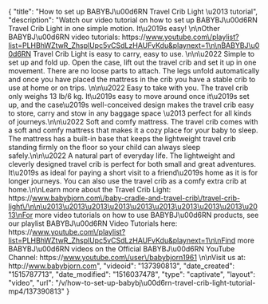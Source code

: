 {
    "title": "How to set up BABYBJ\u00d6RN Travel Crib Light \u2013 tutorial",
    "description": "Watch our video tutorial on how to set up BABYBJ\u00d6RN Travel Crib Light in one simple motion. It\u2019s easy! \n\nOther BABYBJ\u00d6RN video tutorials: https:\/\/www.youtube.com\/playlist?list=PLHBhWZtwR_ZhsplUpc5vCSdLzHAUFvKdu&playnext=1\n\nBABYBJ\u00d6RN Travel Crib Light is easy to carry, easy to use. \n\n\u2022 Simple to set up and fold up. Open the case, lift out the travel crib and set it up in one movement. There are no loose parts to attach. The legs unfold automatically and once you have placed the mattress in the crib you have a stable crib to use at home or on trips. \n\n\u2022 Easy to take with you. The travel crib only weighs 13 lb\/6 kg. It\u2019s easy to move around once it\u2019s set up, and the case\u2019s well-conceived design makes the travel crib easy to store, carry and stow in any baggage space \u2013 perfect for all kinds of journeys.\n\n\u2022 Soft and comfy mattress. The travel crib comes with a soft and comfy mattress that makes it a cozy place for your baby to sleep. The mattress has a built-in base that keeps the lightweight travel crib standing firmly on the floor so your child can always sleep safely.\n\n\u2022 A natural part of everyday life. The lightweight and cleverly designed travel crib is perfect for both small and great adventures. It\u2019s as ideal for paying a short visit to a friend\u2019s home as it is for longer journeys. You can also use the travel crib as a comfy extra crib at home.\n\nLearn more about the Travel Crib Light: https:\/\/www.babybjorn.com\/baby-cradle-and-travel-crib\/travel-crib-light\/\n\n\u2013\u2013\u2013\u2013\u2013\u2013\u2013\u2013\u2013\u2013\nFor more video tutorials on how to use BABYBJ\u00d6RN products, see our playlist BABYBJ\u00d6RN Video Tutorials here: https:\/\/www.youtube.com\/playlist?list=PLHBhWZtwR_ZhsplUpc5vCSdLzHAUFvKdu&playnext=1\n\nFind more BABYBJ\u00d6RN videos on the Official BABYBJ\u00d6RN YouTube Channel: https:\/\/www.youtube.com\/user\/babybjorn1961 \n\nVisit us at: http:\/\/www.babybjorn.com",
    "videoid": "137390813",
    "date_created": "1515787713",
    "date_modified": "1516037478",
    "type": "captivate",
    "layout": "video",
    "url": "\/v\/how-to-set-up-babybj\u00d6rn-travel-crib-light-tutorial-mp4\/137390813"
}